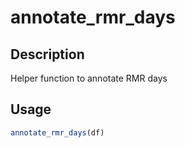 # annotate_rmr_days

## Description

Helper function to annotate RMR days

## Usage

```r
annotate_rmr_days(df)
```

